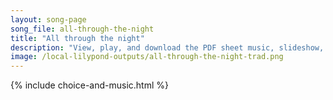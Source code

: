 ```yaml
---
layout: song-page
song_file: all-through-the-night
title: "All through the night"
description: "View, play, and download the PDF sheet music, slideshow, and audio. Lyrics: Sleep, my child, and peace attend thee all through the night. Guardian angels God will send thee all through the night. Soft the drowsy hours are cree... english secular evening 4part chords"
image: /local-lilypond-outputs/all-through-the-night-trad.png
---
```


{% include choice-and-music.html %}